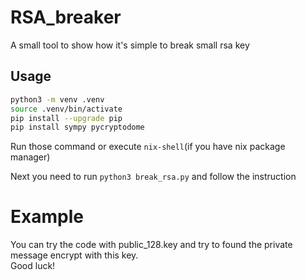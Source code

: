 # RSA_breaker

A small tool to show how it's simple to break small rsa key

## Usage

```bash
python3 -m venv .venv
source .venv/bin/activate
pip install --upgrade pip
pip install sympy pycryptodome
```
Run those command or execute `nix-shell`(if you have nix package manager)

Next you need to run `python3 break_rsa.py` and follow the instruction

# Example

You can try the code with public_128.key and try to found the private message encrypt with this key.  
Good luck!